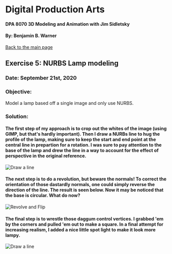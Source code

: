 # Digital Production Arts
#### DPA 8070 3D Modeling and Animation with Jim Sidletsky
#### By: Benjamin B. Warner

[Back to the main page](https://benwarnerdigitalarts.github.io/3Dworks/)

## Exercise 5: NURBS Lamp modeling
### Date: September 21st, 2020

### Objective:
Model a lamp based off a single image and only use NURBS.

### Solution:
#### The first step of my approach is to crop out the whites of the image (using GIMP, but that's hardly important). Then I draw a NURBs line to hug the profile of the lamp, making sure to keep the start and end point at the central line in prepartion for a rotation. I was sure to pay attention to the base of the lamp and drew the line in a way to account for the effect of perspective in the original reference.

![Draw a line](https://benwarnerdigitalarts.github.io/3Dworks/dpa8070/nurbsLamp/images/lineDrawWithDetails.PNG)

#### The next step is to do a revolution, but beware the normals! To correct the orientation of those dastardly normals, one could simply reverse the direction of the line.  The result is seen below.  Now it may be noticed that the base is circular. What do now?

![Revolve and Flip](https://benwarnerdigitalarts.github.io/3Dworks/dpa8070/nurbsLamp/images/revolveAndFlip.PNG)

#### The final step is to wrestle those daggum control vertices. I grabbed 'em by the corners and pulled 'em out to make a square. In a final attempt for increasing realism, I added a nice little spot light to make it look more lampy.

![Draw a line](https://benwarnerdigitalarts.github.io/3Dworks/dpa8070/nurbsLamp/images/manipulatedCornersAndLight.PNG)


